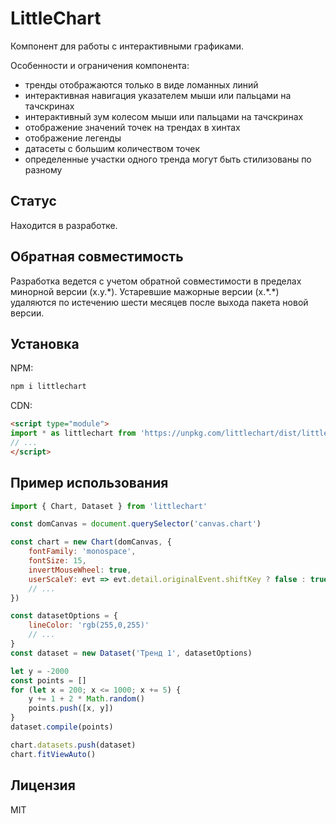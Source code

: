 LittleChart
===========

Компонент для работы с интерактивными графиками.

Особенности и ограничения компонента:
- тренды отображаются только в виде ломанных линий
- интерактивная навигация указателем мыши или пальцами на тачскринах
- интерактивный зум колесом мыши или пальцами на тачскринах
- отображение значений точек на трендах в хинтах
- отображение легенды
- датасеты с большим количеством точек
- определенные участки одного тренда могут быть стилизованы по разному

Статус
------

Находится в разработке.

Обратная совместимость
----------------------

Разработка ведется с учетом обратной совместимости в пределах минорной версии (x.y.\*).
Устаревшие мажорные версии (x.\*.\*) удаляются по истечению шести месяцев после выхода
пакета новой версии.

Установка
---------

NPM:

```sh
npm i littlechart
```

CDN:

```html
<script type="module">
import * as littlechart from 'https://unpkg.com/littlechart/dist/littlechart.min.js'
// ...
</script>
```

Пример использования
--------------------

```js
import { Chart, Dataset } from 'littlechart'

const domCanvas = document.querySelector('canvas.chart')

const chart = new Chart(domCanvas, {
    fontFamily: 'monospace',
    fontSize: 15,
    invertMouseWheel: true,
    userScaleY: evt => evt.detail.originalEvent.shiftKey ? false : true,
    // ...
})

const datasetOptions = {
    lineColor: 'rgb(255,0,255)'
    // ...
}
const dataset = new Dataset('Тренд 1', datasetOptions)

let y = -2000
const points = []
for (let x = 200; x <= 1000; x += 5) {
    y += 1 + 2 * Math.random()
    points.push([x, y])
}
dataset.compile(points)

chart.datasets.push(dataset)
chart.fitViewAuto()
```

Лицензия
--------

MIT

